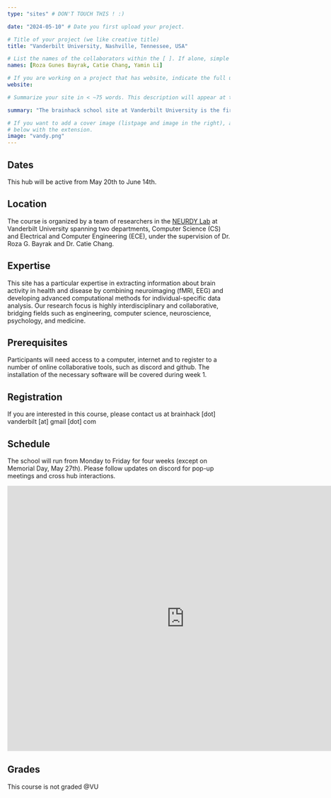 ```yaml
---
type: "sites" # DON'T TOUCH THIS ! :)

date: "2024-05-10" # Date you first upload your project.

# Title of your project (we like creative title)
title: "Vanderbilt University, Nashville, Tennessee, USA"

# List the names of the collaborators within the [ ]. If alone, simple put your name within []
names: [Roza Gunes Bayrak, Catie Chang, Yamin Li]

# If you are working on a project that has website, indicate the full url including "https://" below or leave it empty.
website: 

# Summarize your site in < ~75 words. This description will appear at the top of your page and on the list page with other sites..

summary: "The brainhack school site at Vanderbilt University is the first US hub. We look forward to the collaborations and interactions between hubs to make the best out of BHS!"

# If you want to add a cover image (listpage and image in the right), add it to your directory and indicate the name
# below with the extension.
image: "vandy.png"
---
```


## Dates
This hub will be active from May 20th to June 14th.

## Location
The course is organized by a team of researchers in the [NEURDY Lab](https://www.cchanglab.net/) at Vanderbilt University spanning two departments, Computer Science (CS) and Electrical and Computer Engineering (ECE), under the supervision of Dr. Roza G. Bayrak and Dr. Catie Chang. 

## Expertise
This site has a particular expertise in extracting information about brain activity in health and disease by combining neuroimaging (fMRI, EEG) and developing advanced computational methods for individual-specific data analysis. Our research focus is highly interdisciplinary and collaborative, bridging fields such as engineering, computer science, neuroscience, psychology, and medicine.

## Prerequisites
Participants will need access to a computer, internet and to register to a number of online collaborative tools, such as discord and github. The installation of the necessary software will be covered during week 1.

## Registration
If you are interested in this course, please contact us at brainhack [dot] vanderbilt [at] gmail [dot] com

## Schedule
The school will run from Monday to Friday for four weeks (except on Memorial Day, May 27th). Please follow updates on discord for pop-up meetings and cross hub interactions. 

<iframe src="https://calendar.google.com/calendar/embed?src=brainhack.vanderbilt%40gmail.com&ctz=America%2FChicago" style="border: 0" width="800" height="600" frameborder="0" scrolling="no"></iframe>

## Grades
This course is not graded @VU